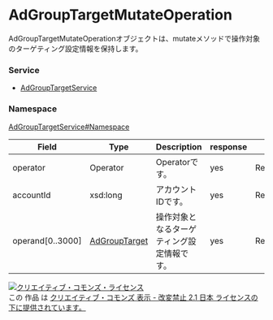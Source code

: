 

# AdGroupTargetMutateOperation

AdGroupTargetMutateOperationオブジェクトは、mutateメソッドで操作対象のターゲティング設定情報を保持します。

### Service

+ [AdGroupTargetService](../../services/AdGroupTargetService.md)

### Namespace

[AdGroupTargetService#Namespace](../../services/AdGroupTargetService.md#namespace)

| Field | Type | Description | response | add | set | remove |
| ----- | ---- | ----------- | -------- | --------- | --------- | --------- |
| operator | Operator | Operatorです。 | yes | Requirement | Requirement | Requirement | |
| accountId | xsd:long | アカウントIDです。 | yes | Requirement | Requirement | Requirement | |
| operand[0..3000] | [AdGroupTarget](./AdGroupTarget.md) | 操作対象となるターゲティング設定情報です。 | yes | Requirement | Requirement | Requirement | |

<a rel="license" href="http://creativecommons.org/licenses/by-nd/2.1/jp/"><img alt="クリエイティブ・コモンズ・ライセンス" style="border-width:0" src="https://i.creativecommons.org/l/by-nd/2.1/jp/88x31.png" /></a><br />この 作品 は <a rel="license" href="http://creativecommons.org/licenses/by-nd/2.1/jp/">クリエイティブ・コモンズ 表示 - 改変禁止 2.1 日本 ライセンスの下に提供されています。</a>
